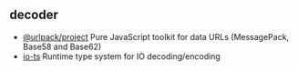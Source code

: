 ## decoder

- [@urlpack/project](https://github.com/daangn/urlpack) Pure JavaScript toolkit for data URLs (MessagePack, Base58 and Base62)
- [io-ts](https://github.com/gcanti/io-ts) Runtime type system for IO decoding/encoding